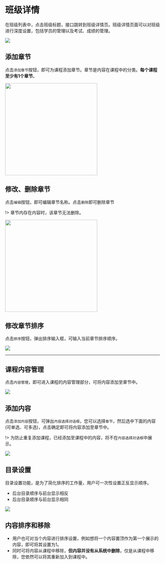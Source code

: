 # 班级详情

在班级列表中，点击班级标题，接口跳转到班级详情页。班级详情页面可以对班级进行深度设置，包括学员的管理以及考试、成绩的管理。

<img bor src="https://tx-file.hewoxue.com/help/help13.png">

## 添加章节

点击`添加章节`按钮，即可为课程添加章节。章节是内容在课程中的分类。**每个课程至少有1个章节**。

<img width="300" bor src="https://tx-file.hewoxue.com/help/help14.png">

## 修改、删除章节

点击`编辑`按钮，即可编辑章节名称。点击`删除`即可删除章节

!> 章节内存在内容时，该章节无法删除。

<img width="300" bor src="https://tx-file.hewoxue.com/help/help15.png">

## 修改章节排序

点击`排序`按钮，弹出排序输入框，可输入当前章节排序顺序。

<img bor src="https://tx-file.hewoxue.com/help/help16.png">

---

## 课程内容管理

点击`内容管理`，即可进入课程的内容管理部分，可将内容添加至章节中。

<img bor src="https://tx-file.hewoxue.com/help/help17.png">

## 添加内容

点击`添加内容`按钮，可弹出`内容选择对话框`，您可以选择`章节`，然后选中下面的内容(可单选、可多选)，点击确定即可将内容添加至章节中。

!> 为防止重复添加课程，已经添加至课程中的内容，将不在`内容选择对话框`中展示。

<img bor src="https://tx-file.hewoxue.com/help/help18.png">

## 目录设置

目录设置功能，是为了简化排序的工作量，用户可一次性设置正反显示顺序。
- 后台目录顺序与前台显示相反
- 后台目录顺序与前台显示相同

<img bor src="https://tx-file.hewoxue.com/help/help19.png">

## 内容排序和移除

- 用户也可对当个内容进行排序设置，例如想将一个内容置顶作为第一个展示的内容，即可将其设置为1。
- 同时可将内容从课程中移除，**但内容并没有从系统中删除**，仅是从课程中移除，您依然可以将其重新加入到课程中。